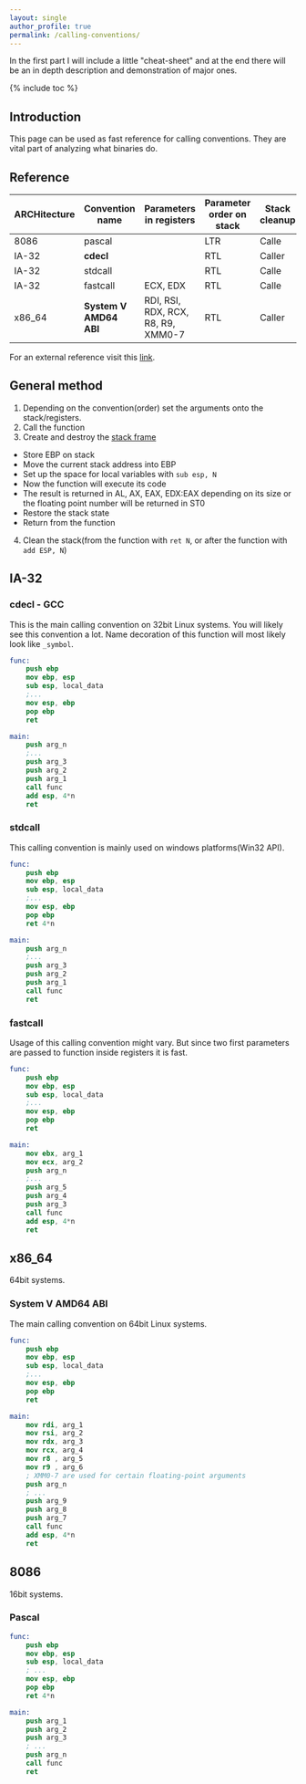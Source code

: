 ```yaml
---
layout: single
author_profile: true
permalink: /calling-conventions/
---
```


In the first part I will include a little "cheat-sheet" and at the
end there will be an in depth description and demonstration of major ones.

{% include toc %}

## Introduction

This page can be used as fast reference for calling conventions.
They are vital part of analyzing what binaries do.

## Reference

| ARCHitecture | Convention name        | Parameters in registers            | Parameter order on stack | Stack cleanup |
| ------------ | ---------------        | -----------------------            | ------------------------ | ------------- |
| 8086         | pascal                 |                                    | LTR                      | Calle         |
| IA-32        | **cdecl**              |                                    | RTL                      | Caller        |
| IA-32        | stdcall                |                                    | RTL                      | Calle         |
| IA-32        | fastcall               | ECX, EDX                           | RTL                      | Calle         |
| x86_64       | **System V AMD64 ABI** | RDI, RSI, RDX, RCX, R8, R9, XMM0-7 | RTL                      | Caller        |

For an external reference visit this [link](https://en.wikipedia.org/wiki/X86_calling_conventions?oldformat=true).

## General method

1. Depending on the convention(order) set the arguments onto the stack/registers.
2. Call the function
3. Create and destroy the [stack frame](/stack-frame)
  * Store EBP on stack
  * Move the current stack address into EBP
  * Set up the space for local variables with `sub esp, N`
  * Now the function will execute its code
  * The result is returned in AL, AX, EAX, EDX:EAX depending on its size or the
floating point number will be returned in ST0
  * Restore the stack state
  * Return from the function
4. Clean the stack(from the function with `ret N`, or after the function with `add ESP, N`)

## IA-32
### cdecl - GCC
This is the main calling convention on 32bit Linux systems.
You will likely see this convention a lot.
Name decoration of this function will most likely look like `_symbol`.

```nasm
func:
	push ebp
	mov ebp, esp
	sub esp, local_data
	;...
	mov esp, ebp
	pop ebp
	ret

main:
	push arg_n
	;...
	push arg_3
	push arg_2
	push arg_1
	call func
	add esp, 4*n
	ret
```
### stdcall
This calling convention is mainly used on windows platforms(Win32 API).

```nasm
func:
	push ebp
	mov ebp, esp
	sub esp, local_data
	;...
	mov esp, ebp
	pop ebp
	ret 4*n

main:
	push arg_n
	;...
	push arg_3
	push arg_2
	push arg_1
	call func
	ret
```

### fastcall
Usage of this calling convention might vary. But since two first parameters
are passed to function inside registers it is fast.

```nasm
func:
	push ebp
	mov ebp, esp
	sub esp, local_data
	;...
	mov esp, ebp
	pop ebp
	ret

main:
	mov ebx, arg_1
	mov ecx, arg_2
	push arg_n
	;...
	push arg_5
	push arg_4
	push arg_3
	call func
	add esp, 4*n
	ret
```

## x86_64
64bit systems.
### System V AMD64 ABI
The main calling convention on 64bit Linux systems.

```nasm
func:
	push ebp
	mov ebp, esp
	sub esp, local_data
	;...
	mov esp, ebp
	pop ebp
	ret

main:
	mov rdi, arg_1
	mov rsi, arg_2
	mov rdx, arg_3
	mov rcx, arg_4
	mov r8 , arg_5
	mov r9 , arg_6
	; XMM0-7 are used for certain floating-point arguments
	push arg_n
	; ...
	push arg_9
	push arg_8
	push arg_7
	call func
	add esp, 4*n
	ret
```

## 8086
16bit systems.
### Pascal

```nasm
func:
	push ebp
	mov ebp, esp
	sub esp, local_data
	; ...
	mov esp, ebp
	pop ebp
	ret 4*n

main:
	push arg_1
	push arg_2
	push arg_3
	; ...
	push arg_n
	call func
	ret
```